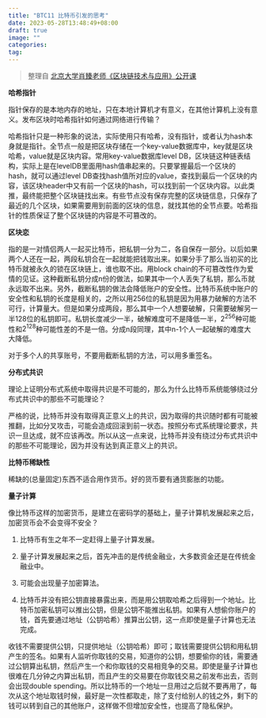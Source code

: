 ```yaml
---
title: "BTC11 比特币引发的思考"
date: 2023-05-28T13:48:49+08:00
draft: true
image: ""
categories: 
tag:
---
```



> 整理自 [北京大学肖臻老师《区块链技术与应用》公开课](https://www.bilibili.com/video/BV1Vt411X7JF?from=search&seid=14488407572640514229)



**哈希指针**

指针保存的是本地内存的地址，只在本地计算机才有意义，在其他计算机上没有意义。发布区块时哈希指针如何通过网络进行传输？

哈希指针只是一种形象的说法，实际使用只有哈希，没有指针，或者认为hash本身就是指针。全节点一般是把区块存储在一个key-value数据库中，key就是区块哈希，value就是区块内容。常用key-value数据库level DB，区块链这种链表结构，实际上是在levelDB里面用hash值串起来的。只要掌握最后一个区块的hash，就可以通过level DB查找hash值所对应的value，查找到最后一个区块的内容，该区块header中又有前一个区块的hash，可以找到前一个区块内容。以此类推，最终能把整个区块链找出来。有些节点没有保存完整的区块链信息，只保存了最近的几个区块，如果需要用到前面的区块的信息，就找其他的全节点要。哈希指针的性质保证了整个区块链的内容是不可篡改的。



**区块恋**

指的是一对情侣两人一起买比特币，把私钥一分为二，各自保存一部分。以后如果两个人还在一起，两段私钥合在一起就能把钱取出来。如果分手了那么当初买的比特币就被永久的锁在区块链上，谁也取不出。用block chain的不可篡改性作为爱情的见证。这种截断私钥分成n份的做法，如果其中一个人丢失了私钥，那么币就永远取不出来。另外，截断私钥的做法会降低账户的安全性。比特币系统中账户的安全性和私钥的长度是相关的，之所以用256位的私钥是因为用暴力破解的方法不可行，计算量大。但是如果分成两段，那么其中一个人想要破解，只需要破解另一半128位的私钥即可。私钥长度减少一半，破解难度可不是降低一半，$2^{256}$种可能性和$2^{128}$种可能性差的不是一倍。分成n段同理，其中n-1个人一起破解的难度大大降低。

对于多个人的共享账号，不要用截断私钥的方法，可以用多重签名。



**分布式共识**

理论上证明分布式系统中取得共识是不可能的，那么为什么比特币系统能够绕过分布式共识中的那些不可能理论？

严格的说，比特币并没有取得真正意义上的共识，因为取得的共识随时都有可能被推翻，比如分叉攻击，可能会造成回滚到前一状态。按照分布式系统理论要求，共识一旦达成，就不应该再改。所以从这一点来说，比特币并没有绕过分布式共识中的那些不可能理论，因为并没有达到真正意义上的共识。



**比特币稀缺性**

稀缺的(总量固定)东西不适合用作货币。好的货币要有通货膨胀的功能。



**量子计算**

像比特币这样的加密货币，是建立在密码学的基础上，量子计算机发展起来之后，加密货币会不会变得不安全？

1. 比特币有生之年不一定赶得上量子计算发展。

2. 量子计算发展起来之后，首先冲击的是传统金融业，大多数资金还是在传统金融业中。

3.  可能会出现量子加密算法。

4. 比特币并没有把公钥直接暴露出来，而是用公钥取哈希之后得到一个地址。比特币加密私钥可以推出公钥，但是公钥不能推出私钥。如果有人想偷你账户的钱，首先要通过地址（公钥哈希）推算出公钥，这一点即使是量子计算也无法完成。

收钱不需要提供公钥，只提供地址（公钥哈希）即可；取钱需要提供公钥和用私钥产生的签名。如果有人监听你取钱的交易，知道你的公钥，想要偷你的钱，需要通过公钥算出私钥，然后产生一个和你取钱的交易相竞争的交易。即使是量子计算也很难在几分钟之内算出私钥，而且产生的交易要在你取钱交易之前发布出去，否则会出现double spending。所以比特币的一个地址一旦用过之后就不要再用了，每次从这个地址取钱时候，最好是一次性都取走，除了支付给别人的钱之外，剩下的钱可以转到自己的其他账户，这样做不但增加安全性，也提高了隐私保护。


